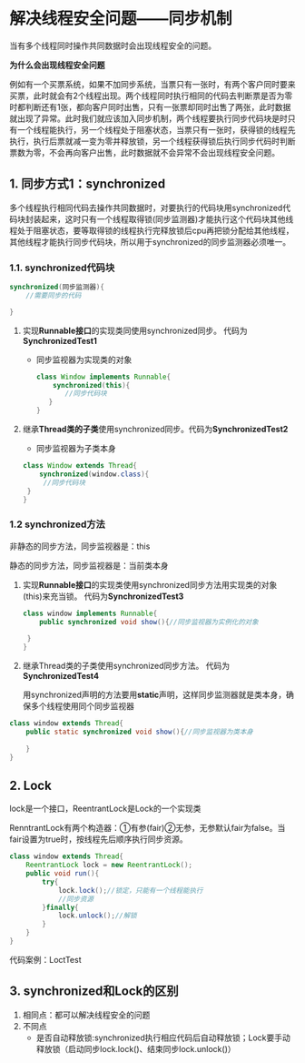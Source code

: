 # 解决线程安全问题——同步机制

当有多个线程同时操作共同数据时会出现线程安全的问题。

**为什么会出现线程安全问题**

​	例如有一个买票系统，如果不加同步系统，当票只有一张时，有两个客户同时要来买票，此时就会有2个线程出现。两个线程同时执行相同的代码去判断票是否为零时都判断还有1张，都向客户同时出售，只有一张票却同时出售了两张，此时数据就出现了异常。此时我们就应该加入同步机制，两个线程要执行同步代码块是时只有一个线程能执行，另一个线程处于阻塞状态，当票只有一张时，获得锁的线程先执行，执行后票就减一变为零并释放锁，另一个线程获得锁后执行同步代码时判断票数为零，不会再向客户出售，此时数据就不会异常不会出现线程安全问题。

## 1. 同步方式1：synchronized

多个线程执行相同代码去操作共同数据时，对要执行的代码块用synchronized代码块封装起来，这时只有一个线程取得锁(同步监测器)才能执行这个代码块其他线程处于阻塞状态，要等取得锁的线程执行完释放锁后cpu再把锁分配给其他线程，其他线程才能执行同步代码块，所以用于synchronized的同步监测器必须唯一。

### 1.1. synchronized代码块

```java
synchronized(同步监测器){
    //需要同步的代码

}
```

1. 实现**Runnable接口**的实现类同使用synchronized同步。 代码为**SynchronizedTest1**

   - 同步监视器为实现类的对象

     ```java
     class Window implements Runnable{
         synchronized(this){
         	//同步代码块
     	}
     }
     ```

     

2. 继承**Thread类的子类**使用synchronized同步。代码为**SynchronizedTest2**

   - 同步监视器为子类本身

   ```java
   class Window extends Thread{
       synchronized(window.class){
       	//同步代码块
   	}
   }
   ```

   

### 1.2 synchronized方法

非静态的同步方法，同步监视器是：this

静态的同步方法，同步监视器是：当前类本身

1. 实现**Runnable接口**的实现类使用synchronized同步方法用实现类的对象(this)来充当锁。 代码为**SynchronizedTest3**

   ```java
   class window implements Runnable{
       public synchronized void show(){//同步监视器为实例化的对象
       	
   	}
   }
   ```

2. 继承Thread类的子类使用synchronized同步方法。 代码为**SynchronizedTest4**

   用synchronized声明的方法要用**static**声明，这样同步监测器就是类本身，确保多个线程使用同个同步监视器

```java
class window extends Thread{
    public static synchronized void show(){//同步监视器为类本身
    
	}	
}
```

## 2. Lock

lock是一个接口，ReentrantLock是Lock的一个实现类

RenntrantLock有两个构造器：①有参(fair)②无参，无参默认fair为false。当fair设置为true时，按线程先后顺序执行同步资源。

```java
class window extends Thread{
    ReentrantLock lock = new ReentrantLock();
    public void run(){
        try{
            lock.lock();//锁定，只能有一个线程能执行
            //同步资源
        }finally{
            lock.unlock();//解锁
        }
    }
}
```

代码案例：LoctTest

## 3. synchronized和Lock的区别

1. 相同点：都可以解决线程安全的问题
2. 不同点
   - 是否自动释放锁:synchronized执行相应代码后自动释放锁；Lock要手动释放锁（启动同步lock.lock()、结束同步lock.unlock()）